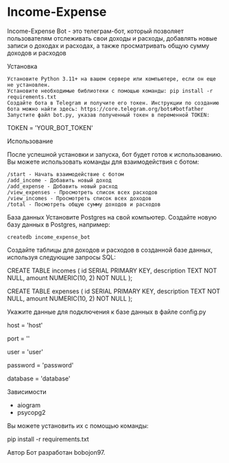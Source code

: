 # Income-Expense

Income-Expense Bot - это телеграм-бот, который позволяет пользователям отслеживать свои доходы и расходы, добавлять новые записи о доходах и расходах, а также просматривать общую сумму доходов и расходов

Установка

    Установите Python 3.11+ на вашем сервере или компьютере, если он еще не установлен.
    Установите необходимые библиотеки с помощью команды: pip install -r requirements.txt
    Создайте бота в Telegram и получите его токен. Инструкции по созданию бота можно найти здесь: https://core.telegram.org/bots#botfather
    Запустите файл bot.py, указав полученный токен в переменной TOKEN:

TOKEN = 'YOUR_BOT_TOKEN'

Использование

После успешной установки и запуска, бот будет готов к использованию. Вы можете использовать команды для взаимодействия с ботом:

    /start - Начать взаимодействие с ботом
    /add_income - Добавить новый доход
    /add_expense - Добавить новый расход
    /view_expenses - Просмотреть список всех расходов
    /view_incomes - Просмотреть список всех доходов
    /total - Посмотреть общую сумму доходов и расходов
    
База данных
    Установите Postgres на свой компьютер.
    Создайте новую базу данных в Postgres, например:
    
    createdb income_expense_bot
    
Создайте таблицы для доходов и расходов в созданной базе данных, используя следующие запросы SQL:

CREATE TABLE incomes (
  id SERIAL PRIMARY KEY,
  description TEXT NOT NULL,
  amount NUMERIC(10, 2) NOT NULL
);

CREATE TABLE expenses (
  id SERIAL PRIMARY KEY,
  description TEXT NOT NULL,
  amount NUMERIC(10, 2) NOT NULL
);

Укажите данные для подключения к базе данных в файле config.py

host = 'host'

port = ''

user = 'user'

password = 'password'

database = 'database'

Зависимости
- aiogram
- psycopg2

Вы можете установить их с помощью команды:

pip install -r requirements.txt

Автор
Бот разработан bobojon97.
